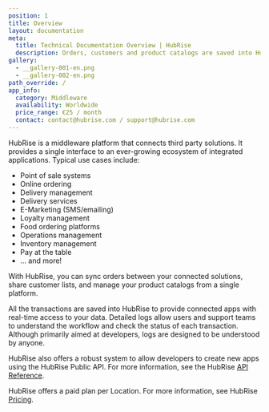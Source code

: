 ```yaml
---
position: 1
title: Overview
layout: documentation
meta:
  title: Technical Documentation Overview | HubRise
  description: Orders, customers and product catalogs are saved into HubRise to provide connected apps with real-time access to your data. Integrate third party solutions.
gallery:
  - __gallery-001-en.png
  - __gallery-002-en.png
path_override: /
app_info:
  category: Middleware
  availability: Worldwide
  price_range: €25 / month
  contact: contact@hubrise.com / support@hubrise.com
---
```


HubRise is a middleware platform that connects third party solutions. It provides a single interface to an ever-growing ecosystem of integrated applications. Typical use cases include:

- Point of sale systems
- Online ordering
- Delivery management
- Delivery services
- E-Marketing (SMS/emailing)
- Loyalty management
- Food ordering platforms
- Operations management
- Inventory management
- Pay at the table
- ... and more!

With HubRise, you can sync orders between your connected solutions, share customer lists, and manage your product catalogs from a single platform.

All the transactions are saved into HubRise to provide connected apps with real-time access to your data.
Detailed logs allow users and support teams to understand the workflow and check the status of each transaction. Although primarily aimed at developers, logs are designed to be understood by anyone.

HubRise also offers a robust system to allow developers to create new apps using the HubRise Public API. For more information, see the HubRise [API Reference](/developers/api/general-concepts).

HubRise offers a paid plan per Location. For more information, see HubRise [Pricing](/pricing).
